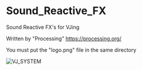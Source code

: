 # Sound_Reactive_FX

Sound Reactive FX's for VJing

Written by "Processing"
https://processing.org/

You must put the "logo.png" file in the same directory

![VJ_SYSTEM](https://github.com/Witch-Aquino/Sound_Reactive_FX/assets/59503789/e36d9f7f-0101-45f0-a5a6-2e7bf9e6aa3e)

